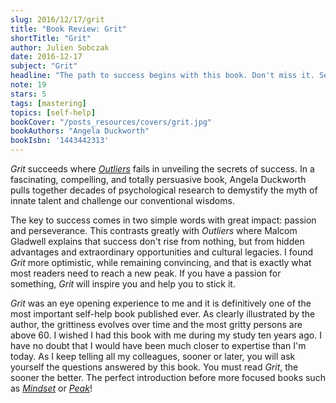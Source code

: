 ```yaml
---
slug: 2016/12/17/grit
title: "Book Review: Grit"
shortTitle: "Grit"
author: Julien Sobczak
date: 2016-12-17
subject: "Grit"
headline: "The path to success begins with this book. Don't miss it. Seriously."
note: 19
stars: 5
tags: [mastering]
topics: [self-help]
bookCover: "/posts_resources/covers/grit.jpg"
bookAuthors: "Angela Duckworth"
bookIsbn: '1443442313'
---
```



*Grit* succeeds where [*Outliers*](/read/2017/01/11/outliers) fails in unveiling the secrets of success. In a fascinating, compelling, and totally persuasive book, Angela Duckworth pulls together decades of psychological research to demystify the myth of innate talent and challenge our conventional wisdoms.

The key to success comes in two simple words with great impact: passion and perseverance. This contrasts greatly with *Outliers* where Malcom Gladwell explains that success don't rise from nothing, but from hidden advantages and extraordinary opportunities and cultural legacies. I found *Grit*  more optimistic, while remaining convincing, and that is exactly what most readers need to reach a new peak. If you have a passion for something, *Grit* will inspire you and help you to stick it.

*Grit* was an eye opening experience to me and it is definitively one of the most important self-help book published ever. As clearly illustrated by the author, the grittiness evolves over time and the most gritty persons are above 60. I wished I had this book with me during my study ten years ago. I have no doubt that I would have been much closer to expertise than I'm today. As I keep telling all my colleagues, sooner or later, you will ask yourself the questions answered by this book. You must read *Grit*, the sooner the better. The perfect introduction before more focused books such as [*Mindset*](/read/2016/12/31/mindset) or [*Peak*](/read/2017/01/25/peak)!

